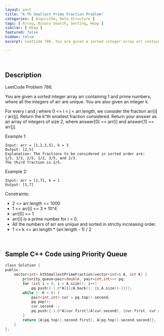 ```yaml
---
layout: post
title: "K-Th Smallest Prime Fraction Problem"
categories: [ Algorithm, Data Structure ]
tags: [ Array, Binary Search, Sorting, Heap ]
similar: [ Heap ]
featured: false
hidden: false
excerpt: LeetCode 786. You are given a sorted integer array arr containing 1 and prime numbers, where all the integers of arr are unique. You are also given an integer k.

---
```


<br />

## Description

LeetCode Problem 786.

You are given a sorted integer array arr containing 1 and prime numbers, where all the integers of arr are unique. You are also given an integer k.

For every i and j where 0 <= i < j < arr.length, we consider the fraction arr[i] / arr[j].
Return the k^th smallest fraction considered. Return your answer as an array of integers of size 2, where answer[0] == arr[i] and answer[1] == arr[j].

Example 1:
```
Input: arr = [1,2,3,5], k = 3
Output: [2,5]
Explanation: The fractions to be considered in sorted order are:
1/5, 1/3, 2/5, 1/2, 3/5, and 2/3.
The third fraction is 2/5.
```

Example 2:
```
Input: arr = [1,7], k = 1
Output: [1,7]
```

Constraints:
* 2 <= arr.length <= 1000
* 1 <= arr[i] <= 3 * 10^4
* arr[0] == 1
* arr[i] is a prime number for i > 0.
* All the numbers of arr are unique and sorted in strictly increasing order.
* 1 <= k <= arr.length * (arr.length - 1) / 2

<br />

## Sample C++ Code using Priority Queue


```c
class Solution {
public:
    vector<int> kthSmallestPrimeFraction(vector<int>& A, int K) {
        priority_queue<pair<double, pair<int,int>>> pq;
        for (int i = 0; i < A.size(); i++)
            pq.push({-1.0*A[i]/A.back(), {i,A.size()-1}});
        while (--K > 0) {
            pair<int,int> cur = pq.top().second;
            pq.pop();
            cur.second--;
            pq.push({-1.0*A[cur.first]/A[cur.second], {cur.first, cur.second}});
        }
        return {A[pq.top().second.first], A[pq.top().second.second]};
    }
};
```


